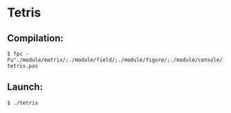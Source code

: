 # Tetris

## Compilation:
```
$ fpc -Fu"./module/matrix/;./module/field/;./module/figure/;./module/console/;./module/state/;./module/key/;./module/keyboard/;./module/model/;./module/target/" tetris.pas
```

## Launch:
```
$ ./tetris
```
